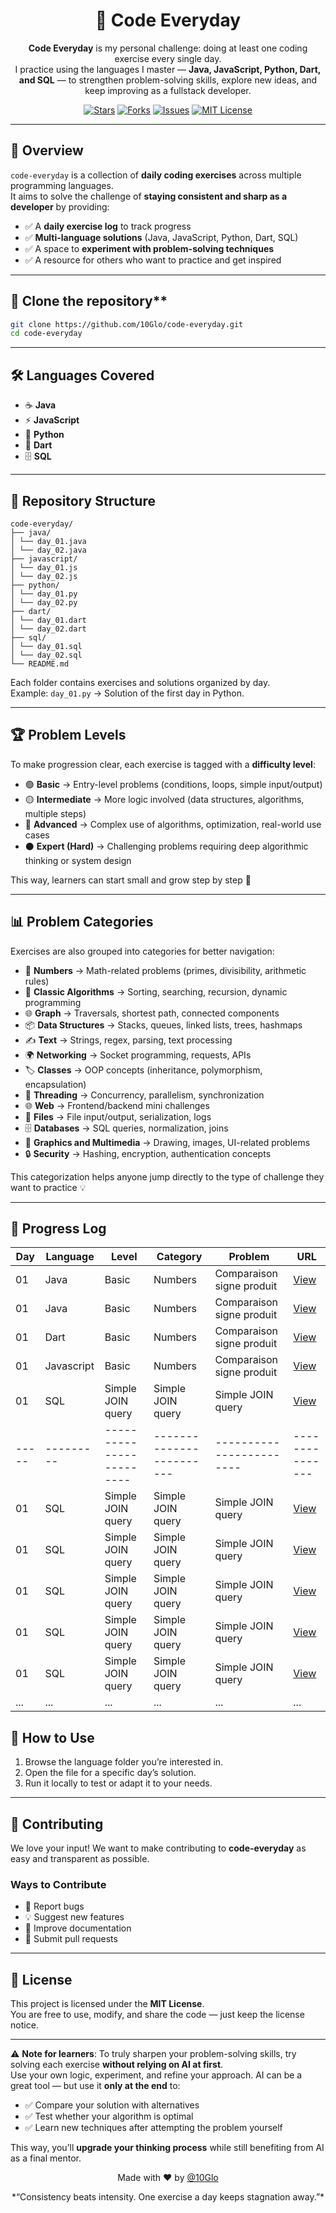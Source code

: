 <div align="center">

# 🌟 Code Everyday

**Code Everyday** is my personal challenge: doing at least one coding exercise every single day.  
I practice using the languages I master — **Java, JavaScript, Python, Dart, and SQL** — to strengthen problem-solving skills, explore new ideas, and keep improving as a fullstack developer.

[![Stars](https://img.shields.io/github/stars/10Glo/code-everyday)](https://github.com/10Glo/code-everyday/stargazers)
[![Forks](https://img.shields.io/github/forks/10Glo/code-everyday)](https://github.com/10Glo/code-everyday/forks)
[![Issues](https://img.shields.io/github/issues/10Glo/code-everyday)](https://github.com/10Glo/code-everyday/issues)
[![MIT License](https://img.shields.io/badge/license-MIT-green)](LICENSE)

</div>

---

## 📖 Overview

`code-everyday` is a collection of **daily coding exercises** across multiple programming languages.  
It aims to solve the challenge of **staying consistent and sharp as a developer** by providing:

- ✅ A **daily exercise log** to track progress
- ✅ **Multi-language solutions** (Java, JavaScript, Python, Dart, SQL)
- ✅ A space to **experiment with problem-solving techniques**
- ✅ A resource for others who want to practice and get inspired

---

## 🎯 Clone the repository**
   ```bash
   git clone https://github.com/10Glo/code-everyday.git
   cd code-everyday
   ```

---

## 🛠️ Languages Covered

- ☕ **Java**
- ⚡ **JavaScript**
- 🐍 **Python**
- 🎯 **Dart**
- 🗄️ **SQL**

---

## 📂 Repository Structure

```
code-everyday/
├── java/
│ └── day_01.java
│ └── day_02.java
├── javascript/
│ └── day_01.js
│ └── day_02.js
├── python/
│ └── day_01.py
│ └── day_02.py
├── dart/
│ └── day_01.dart
│ └── day_02.dart
├── sql/
│ └── day_01.sql
│ └── day_02.sql
└── README.md
```

Each folder contains exercises and solutions organized by day.  
Example: `day_01.py` → Solution of the first day in Python.

---

## 🏆 Problem Levels

To make progression clear, each exercise is tagged with a **difficulty level**:

- 🟢 **Basic** → Entry-level problems (conditions, loops, simple input/output)
- 🟡 **Intermediate** → More logic involved (data structures, algorithms, multiple steps)
- 🔴 **Advanced** → Complex use of algorithms, optimization, real-world use cases
- ⚫ **Expert (Hard)** → Challenging problems requiring deep algorithmic thinking or system design

This way, learners can start small and grow step by step 🚀

---

## 📊 Problem Categories

Exercises are also grouped into categories for better navigation:

- 🔢 **Numbers** → Math-related problems (primes, divisibility, arithmetic rules)
- 📜 **Classic Algorithms** → Sorting, searching, recursion, dynamic programming
- 🌐 **Graph** → Traversals, shortest path, connected components
- 📦 **Data Structures** → Stacks, queues, linked lists, trees, hashmaps
- ✍️ **Text** → Strings, regex, parsing, text processing
- 🌍 **Networking** → Socket programming, requests, APIs
- 🏷️ **Classes** → OOP concepts (inheritance, polymorphism, encapsulation)
- 🔄 **Threading** → Concurrency, parallelism, synchronization
- 🌐 **Web** → Frontend/backend mini challenges
- 📂 **Files** → File input/output, serialization, logs
- 🗄️ **Databases** → SQL queries, normalization, joins
- 🎨 **Graphics and Multimedia** → Drawing, images, UI-related problems
- 🔒 **Security** → Hashing, encryption, authentication concepts

This categorization helps anyone jump directly to the type of challenge they want to practice 💡

---

## 📅 Progress Log

| Day   | Language   | Level                    | Category                 | Problem                   | URL             |
|-------|------------|--------------------------|--------------------------|---------------------------|-----------------|
| 01    | Java       | Basic                    | Numbers                  | Comparaison signe produit | [View](python/day_01.py)     |
| 01    | Java       | Basic                    | Numbers                  | Comparaison signe produit | [View](java/day_02.java)     |
| 01    | Dart       | Basic                    | Numbers                  | Comparaison signe produit | [View](sql/day_03.sql)     |
| 01    | Javascript | Basic                    | Numbers                  | Comparaison signe produit | [View](sql/day_03.sql)     |
| 01    | SQL        | Simple JOIN query        | Simple JOIN query        | Simple JOIN query         | [View](sql/day_03.sql)     |
| ----- | ---------  | ------------------------ | ------------------------ | ------------------------  | --------------- |
| 01    | SQL        | Simple JOIN query        | Simple JOIN query        | Simple JOIN query         | [View](sql/day_03.sql)     |
| 01    | SQL        | Simple JOIN query        | Simple JOIN query        | Simple JOIN query         | [View](sql/day_03.sql)     |
| 01    | SQL        | Simple JOIN query        | Simple JOIN query        | Simple JOIN query         | [View](sql/day_03.sql)     |
| 01    | SQL        | Simple JOIN query        | Simple JOIN query        | Simple JOIN query         | [View](sql/day_03.sql)     |
| 01    | SQL        | Simple JOIN query        | Simple JOIN query        | Simple JOIN query         | [View](sql/day_03.sql)     |
| ...   | ...        | ...                      | ...                      | ...                       | ...             |


## 🚀 How to Use

1. Browse the language folder you’re interested in.
2. Open the file for a specific day’s solution.
3. Run it locally to test or adapt it to your needs.

---

## 🤝 Contributing

We love your input! We want to make contributing to **code-everyday** as easy and transparent as possible.  


### Ways to Contribute

- 🐛 Report bugs
- 💡 Suggest new features
- 📝 Improve documentation
- 🔧 Submit pull requests

---

## 📜 License

This project is licensed under the **MIT License**.  
You are free to use, modify, and share the code — just keep the license notice.

---

<div>

⚠️ **Note for learners**: To truly sharpen your problem-solving skills, try solving each exercise **without relying on AI at first**.  
Use your own logic, experiment, and refine your approach. AI can be a great tool — but use it **only at the end** to:
- ✅ Compare your solution with alternatives
- ✅ Test whether your algorithm is optimal
- ✅ Learn new techniques after attempting the problem yourself

This way, you’ll **upgrade your thinking process** while still benefiting from AI as a final mentor.

<p align="center">Made with ❤️ by <a href="https://github.com/10Glo">@10Glo</a>
</p>
<p align="center">
*“Consistency beats intensity. One exercise a day keeps stagnation away.”*
</p>
</div>